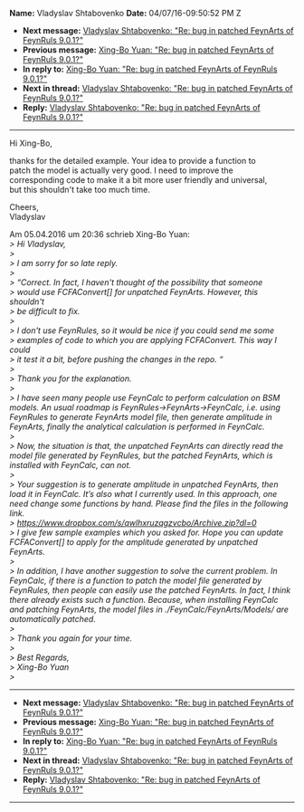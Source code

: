 **Name:** Vladyslav Shtabovenko
**Date:** 04/07/16-09:50:52 PM Z

  - **Next message:** [Vladyslav Shtabovenko: "Re: bug in patched
    FeynArts of FeynRuls 9.0.1?"](1042.html)
  - **Previous message:** [Xing-Bo Yuan: "Re: bug in patched FeynArts of
    FeynRuls 9.0.1?"](1040.html)
  - **In reply to:** [Xing-Bo Yuan: "Re: bug in patched FeynArts of
    FeynRuls 9.0.1?"](1040.html)
  - **Next in thread:** [Vladyslav Shtabovenko: "Re: bug in patched
    FeynArts of FeynRuls 9.0.1?"](1042.html)
  - **Reply:** [Vladyslav Shtabovenko: "Re: bug in patched FeynArts of
    FeynRuls 9.0.1?"](1042.html)

-----

Hi Xing-Bo,  

thanks for the detailed example. Your idea to provide a function to  
patch the model is actually very good. I need to improve the  
corresponding code to make it a bit more user friendly and universal,  
but this shouldn't take too much time.  

Cheers,  
Vladyslav  

Am 05.04.2016 um 20:36 schrieb Xing-Bo Yuan:  
*\> Hi Vladyslav,*  
*\>*  
*\> I am sorry for so late reply.*  
*\>*  
*\> “Correct. In fact, I haven't thought of the possibility that
someone*  
*\> would use FCFAConvert[] for unpatched FeynArts. However,
this shouldn't*  
*\> be difficult to fix.*  
*\>*  
*\> I don't use FeynRules, so it would be nice if you could send me
some*  
*\> examples of code to which you are applying FCFAConvert. This way I
could*  
*\> it test it a bit, before pushing the changes in the repo. “*  
*\>*  
*\> Thank you for the explanation.*  
*\>*  
*\> I have seen many people use FeynCalc to perform calculation on BSM
models. An usual roadmap is FeynRules-\>FeynArts-\>FeynCalc, i.e. using
FeynRules to generate FeynArts model file, then generate amplitude in
FeynArts, finally the analytical calculation is performed in
FeynCalc.*  
*\>*  
*\> Now, the situation is that, the unpatched FeynArts can directly read
the model file generated by FeynRules, but the patched FeynArts, which
is installed with FeynCalc, can not.*  
*\>*  
*\> Your suggestion is to generate amplitude in unpatched FeynArts, then
load it in FeynCalc. It’s also what I currently used. In this approach,
one need change some functions by hand. Please find the files in the
following link.*  
*\> https://www.dropbox.com/s/qwlhxruzqgzvcbo/Archive.zip?dl=0*  
*\> I give few sample examples which you asked for. Hope you can update
FCFAConvert[] to apply for the amplitude generated by unpatched
FeynArts.*  
*\>*  
*\> In addition, I have another suggestion to solve the current problem.
In FeynCalc, if there is a function to patch the model file generated by
FeynRules, then people can easily use the patched FeynArts. In fact, I
think there already exists such a function. Because, when installing
FeynCalc and patching FeynArts, the model files in
./FeynCalc/FeynArts/Models/ are automatically patched.*  
*\>*  
*\> Thank you again for your time.*  
*\>*  
*\> Best Regards,*  
*\> Xing-Bo Yuan*  
*\>*  

-----

  - **Next message:** [Vladyslav Shtabovenko: "Re: bug in patched
    FeynArts of FeynRuls 9.0.1?"](1042.html)
  - **Previous message:** [Xing-Bo Yuan: "Re: bug in patched FeynArts of
    FeynRuls 9.0.1?"](1040.html)
  - **In reply to:** [Xing-Bo Yuan: "Re: bug in patched FeynArts of
    FeynRuls 9.0.1?"](1040.html)
  - **Next in thread:** [Vladyslav Shtabovenko: "Re: bug in patched
    FeynArts of FeynRuls 9.0.1?"](1042.html)
  - **Reply:** [Vladyslav Shtabovenko: "Re: bug in patched FeynArts of
    FeynRuls 9.0.1?"](1042.html)

-----

